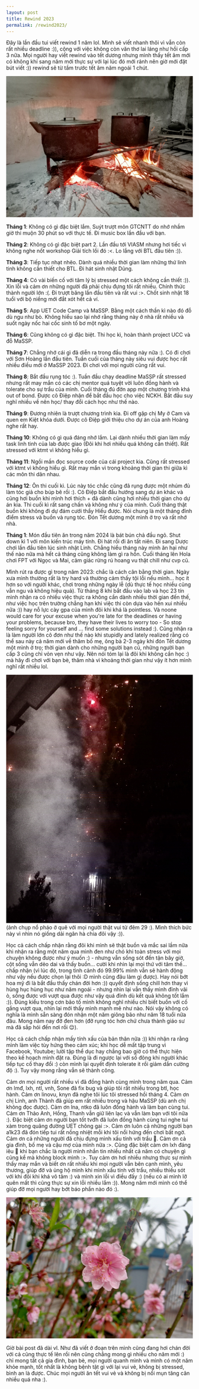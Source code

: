 ```yaml
---
layout: post
title: Rewind 2023
permalink: /rewind2023/
---
```


Đây là lần đầu tui viết rewind 1 năm lol. Mình sẽ viết nhanh thôi vì vẫn còn rất nhiều deadline :)), cộng với việc không còn văn thơ lai láng như hồi cấp 3 nữa. Mọi người hay viết rewind vào tết dương nhưng mình thấy tết âm mới có không khí sang năm mới thực sự với lại lúc đó mới rảnh nên giờ mới đặt bút viết :)) rewind sẽ từ tầm trước tết âm năm ngoái 1 chút.

![hope](/images/rewind20233.jpg)


**Tháng 1**: Không có gì đặc biệt lắm. Suýt trượt môn GTCNTT do nhớ nhầm giờ thi muộn 30 phút so với thực tế. Đi music box lần đầu với bạn.

**Tháng 2**: Không có gì đặc biệt part 2. Lần đầu tới VIASM nhưng hơi tiếc vì không nghe nốt workshop Giải tích lồi đó :<. Lo lắng với BTL đầu tiên :)).

**Tháng 3**: Tiếp tục nhạt nhẽo. Dành quá nhiều thời gian làm những thứ linh tinh không cần thiết cho BTL. Đi hát sinh nhật Dũng.

**Tháng 4**: Có vài biến cố với tâm lý bị stressed một cách không cần thiết :)). Xin lỗi và cảm ơn những người đã phải chịu đựng tôi rất nhiều. Chính thức thành người lớn :(. Đi trượt băng lần đầu tiên và rất vui :>. Chốt sinh nhật 18 tuổi với bộ niềng mới đắt xót hết cả ví.

**Tháng 5**: App UET Code Camp và MaSSP. Bằng một cách thần kì nào đó đỗ dù ngu như bò. Không hiểu sao lại nhớ rằng tháng này ở nhà rất nhiều và suốt ngày nốc hai cốc sinh tố bơ một ngày.

**Tháng 6**: Cũng không có gì đặc biệt. Thi học kì, hoàn thành project UCC và đỗ MaSSP.

**Tháng 7**: Chẳng nhớ cái gì đã diễn ra trong đầu tháng này nữa :). Có đi chơi với Sơn Hoàng lần đầu tiên. Tuần cuối của tháng này siêu vui được học rất nhiều điều mới ở MaSSP 2023. Đi chơi với mọi người cũng rất vui.

**Tháng 8**: Bắt đầu rụng tóc :). Tuần đầu chạy deadline MaSSP rất stressed nhưng rất may mắn có các chị mentor quá tuyệt vời luôn đồng hành và tolerate cho sự trẩu của mình. Cuối tháng đú đởn app một chương trình khá out of bond. Được cô Điệp nhận để bắt đầu học cho việc NCKH. Bắt đầu suy nghĩ nhiều về nên học/ thay đổi cách học như thế nào.

**Tháng 9**: Đương nhiên là trượt chương trình kia. Đi off gặp chị My ở Cam và quen em Kiệt khóa dưới. Được cô Điệp giới thiệu cho dự án của anh Hoàng nghe rất hay.

**Tháng 10**: Không có gì quá đáng nhớ lắm. Lại dành nhiều thời gian làm mấy task linh tinh của lab được giao (Đôi khi hơi nhiều quá không cần thiết). Rất stressed với ktmt vì không hiểu gì.

**Tháng 11**: Ngồi mần đọc source code của cái project kia. Cũng rất stressed với ktmt vì không hiểu gì. Rất may mắn vì trong khoảng thời gian thi giữa kì các môn thi dãn nhau.

**Tháng 12**: Ôn thi cuối kì. Lúc này tóc chắc cũng đã rụng được một nhúm đủ làm tóc giả cho búp bê rồi :). Cô Điệp bắt đầu hướng sang dự án khác và cũng hơi buồn khi mình hơi thích + đã dành cũng hơi nhiều thời gian cho dự án kia. Thi cuối kì rất sang chấn và không như ý của mình. Cuối tháng thật buồn khi không đi dự đám cưới thầy Hiếu được. Nói chung là một tháng đỉnh điểm stress và buồn và rụng tóc. Đón Tết dương một mình ở trọ và rất nhớ nhà.

**Tháng 1**: Món đầu tiên ăn trong năm 2024 là bát bún chả đầu ngõ. Shut down kì 1 với môn kiến trúc máy tính. Đi hát rồi đi ăn tất niên. Đi sang Dược chơi lần đầu tiên lúc sinh nhật Linh. Chẳng hiểu tháng này mình ăn hại như thế nào nữa mà hết cả tháng cũng không làm gì ra hồn. Cuối tháng lên Hola chơi FPT với Ngọc và Mai, cảm giác rừng rú hoang vu thật chill như cvp cũ.

Mình rút ra được gì trong năm 2023: chắc là cách cân bằng thời gian. Ngày xưa mình thường rất là try hard và thường cảm thấy tội lỗi nếu mình... học ít hơn so với người khác, chơi trong những ngày lễ (dù thực tế học nhiều cũng vẫn ngu và không hiệu quả). Từ tháng 8 khi bắt đầu vào lab và học 23 tín mình nhận ra có nhiều việc thực ra không cần dành nhiều thời gian đến thế, như việc học trên trường chẳng hạn khi việc thi còn dựa vào hên xui nhiều nữa :)) hay nỗ lực cày gpa của mình đôi khi khá là pointless. Và noone would care for your excuse when you're late for the deadlines or having your problems, because bro, they have their lives to worry too - So stop feeling sorry for yourself and ... find some solutions instead :). Cũng nhận ra là làm người lớn cô đơn như thế nào khi stupidly and lately realized rằng có thể sau này cả năm mới về thăm bố mẹ, ông bà 2-3 ngày khi đón Tết dương một mình ở trọ; thời gian dành cho những người bạn cũ, những người bạn cấp 3 cũng chỉ vỏn vẹn như vậy. Nên nói tóm lại là đôi khi không cần học :) mà hãy đi chơi với bạn bè, thăm nhà vì khoảng thời gian như vậy ít hơn mình nghĩ rất nhiều lol.

![hope](/images/rewind2023.jpg)
(ảnh chụp nổ pháo ở quê với mọi người thật vui từ đêm 29 :). Mình thích bức này vì nhìn nó giống dải ngân hà chia đôi vậy :)).

Học cả cách chấp nhận rằng đôi khi mình sẽ thật buồn và mắc sai lầm nữa khi nhận ra rằng một năm qua mình đen như chó khi toàn stress với mọi chuyện không được như ý muốn :) - nhưng vẫn sống sót đến tận bây giờ, cột sống vẫn dẻo dai và thấy buồn... cười khi nhìn lại mọi thứ với tâm thế... chấp nhận (vì lúc đó, trong tình cảnh đó 99.99% mình vẫn sẽ hành động như vậy nếu được chọn lại thôi :D mình cũng đâu làm gì được). Hay nói bớt hoa mỹ đi là bắt đầu thấy chán đời hơn :)) quyết định sống chill hơn thay vì hùng hục hùng hục như năm ngoái - nhưng nhìn lại vẫn thấy mình đỉnh vãi ò, sống được với vượt qua được như vậy quá đỉnh dù kết quả không tốt lắm :)). Đúng kiểu trong cơn bão tố mình không nghĩ nhiều chỉ biết buồn với cố gắng vượt qua, nhìn lại mới thấy mình mạnh mẽ như nào. Nói vậy không có nghĩa là mình sẵn sàng đón nhận một năm giông bão như năm 18 tuổi nữa đâu. Mong năm nay đỡ đen hơn (đỡ rụng tóc hơn chứ chưa thành giáo sư mà đã sắp hói đến nơi rồi 😌).

Học cả cách chấp nhận mấy tính xấu của bản thân nữa :)) khi nhận ra rằng mình làm việc tùy hứng theo cảm xúc; khi học dễ mất tập trung vì Facebook, Youtube; lười tập thể dục hay chẳng bao giờ có thể thực hiện theo kế hoạch mình đặt ra. Đúng là đi ngược lại với số đông khi người khác tiếp tục cố thay đổi :) còn mình lại quyết định tolerate it rồi giảm dần cường độ :). Tuy vậy mong rằng vẫn sẽ thành công.

Cảm ơn mọi người rất nhiều vì đã đồng hành cùng mình trong năm qua. Cảm ơn lmđ, lxh, ntl, vnh, Sone đã fix bug và giúp tôi rất nhiều trong btl, học hành. Cảm ơn linovu, knyn đã nghe tôi lúc tôi stressed hồi tháng 4. Cảm ơn chị Linh, anh Thành đã giúp em rất nhiều trong và hậu MaSSP (dù anh chị không đọc được). Cảm ơn lna, ntko đã luôn đồng hành và làm bạn cùng tui. Cảm ơn Thảo Anh, Hồng, Thanh vẫn giữ liên lạc và vẫn làm bạn với tôi nữa :). Đặc biệt cảm ơn người bạn tốt tvđh đã luôn đồng hành cùng tui nghe tui xàm trong quãng đường UET chông gai :>. Cảm ơn luôn cả những người bạn a1k23 đã đón tiếp tui rất nồng nhiệt mỗi khi tôi nổi hứng đến chơi bất ngờ. Cảm ơn cả những người đã chịu đựng mình xấu tính với trẩu 🥺. Cảm ơn cả gia đình, bố mẹ và cậu mợ của mình nữa :>. Cũng đặc biệt cảm ơn lxh đáng iêu 🤢 khi bạn chắc là người mình nhắn tin nhiều nhất cả năm có chuyện gì cũng kể mà không block mình :>. Tuy cảm ơn hơi nhiều nhưng thực sự mình thấy may mắn và biết ơn rất nhiều khi mọi người vẫn bên cạnh mình, yêu thương, giúp đỡ và ủng hộ mình khi mình xấu tính với trẩu, nhiều thiếu sót với khi đôi khi khá vô tâm :) và mình xin lỗi vì điều đấy :) (nếu có ai mình lỡ quên mất thì cũng thực sự xin lỗi nhiều lắm :)). Mong năm mới mình có thể giúp đỡ mọi người hay bớt báo phần nào đó :).

![hope](/images/rewind20232.jpg)

Giờ bài post đã dài vl. Như đã viết ở đoạn trên mình cũng đang hơi chán đời với cả cũng thực tế lên rồi nên cũng chẳng mong gì nhiều cho năm mới :) chỉ mong tất cả gia đình, bạn bè, mọi người quanh mình và mình có một năm khỏe mạnh, tốt nhất là không bệnh tật gì với lại vui vẻ, không bị stressed, bình an là được. Chúc mọi người ăn tết vui vẻ và không bị nổi mụn tăng cân nhiều quá nha :).